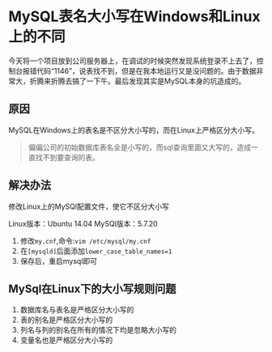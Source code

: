 # MySQL表名大小写在Windows和Linux上的不同

今天将一个项目放到公司服务器上，在调试的时候突然发现系统登录不上去了，控制台报错代码“1146”，说表找不到，但是在我本地运行又是没问题的。由于数据非常大，折腾来折腾去搞了一下午。最后发现其实是MySQL本身的坑造成的。

## 原因

MySQL在Windows上的表名是不区分大小写的，而在Linux上严格区分大小写。

> 偏偏公司的初始数据库表名全是小写的，而sql查询里面又大写的，造成一直找不到要查询的表。

## 解决办法

修改Linux上的MySQl配置文件，使它不区分大小写

Linux版本：Ubuntu 14.04
MySQl版本：5.7.20

1. 修改`my.cnf`,命令:`vim /etc/mysql/my.cnf`
2. 在`[mysqld]`后面添加`lower_case_table_names=1 `
3. 保存后，重启mysql即可

## MySql在Linux下的大小写规则问题

1. 数据库名与表名是严格区分大小写的 
2. 表的别名是严格区分大小写的 
3. 列名与列的别名在所有的情况下均是忽略大小写的 
4. 变量名也是严格区分大小写的 